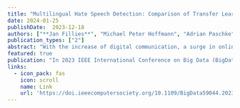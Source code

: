 ```yaml
---
title: "Multilingual Hate Speech Detection: Comparison of Transfer Learning Methods to Classify German, Italian, and Spanish Posts"
date: 2024-01-25
publishDate:  2023-12-18
authors: ["**Jan Fillies**", "Michael Peter Hoffmann", "Adrian Paschke"]
publication_types: ["2"]
abstract: "With the increase of digital communication, a surge in online hate speech can be witnessed. Recent studies have concentrated on automated supervised detection of hate speech. However, there remains limited understanding of an effective strategy for identifying multilingual hate speech in social media posts. This study introduces an innovate experimental design for multilingual hate speech detection. It compares different approaches to automatically detect multilingual hate speech through a series of experiments and creates a classification algorithm for hate speech in German, Italian and Spanish text-based social media content. The study creates monolingual, multilingual, and translated datasets specific to the language triplet. Subsequently, the research explores suitable models for multilingual hate speech detection, evaluating a total of seven transformer-based models along with corresponding SVM models on the constructed datasets. The findings indicate that all chosen transformer-based models outperform the baseline SVM models. The research highlights the superiority of a multilingual approach, utilizing XLM-RoBERTa as a classifier model, over monolingual, multilingual, and translation-based approaches. Furthermore, the study demonstrates that translation-based methods in connection to the model DistillBERT can serve as viable alternatives to the multilingual XLM-RoBERTa approach, particularly in scenarios where computational resources are restricted and processing speed is of importance."
featured: true
publication: "In 2023 IEEE International Conference on Big Data (BigData), Sorrento, Italy, 2023 pp. 5503-5511"
links:
  - icon_pack: fas
    icon: scroll
    name: Link
    url: 'https://doi.ieeecomputersociety.org/10.1109/BigData59044.2023.10386244'
---
```

